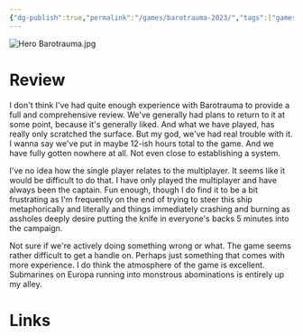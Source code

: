 ```yaml
---
{"dg-publish":true,"permalink":"/games/barotrauma-2023/","tags":["games","streamed"],"created":"2025-02-28","updated":"2025-04-14"}
---
```



![Hero Barotrauma.jpg](/img/user/Attachments/Hero%20Barotrauma.jpg)

# Review

I don't think I've had quite enough experience with Barotrauma to provide a full and comprehensive review. We've generally had plans to return to it at some point, because it's generally liked. And what we have played, has really only scratched the surface.  But my god, we've had real trouble with it. I wanna say we've put in maybe 12-ish hours total to the game. And we have fully gotten nowhere at all. Not even close to establishing a system.

I've no idea how the single player relates to the multiplayer. It seems like it would be difficult to do that. I have only played the multiplayer and have always been the captain. Fun enough, though I do find it to be a bit frustrating as I'm frequently on the end of trying to steer this ship metaphorically and literally and things immediately crashing and burning as assholes deeply desire putting the knife in everyone's backs 5 minutes into the campaign.

Not sure if we're actively doing something wrong or what. The game seems rather difficult to get a handle on. Perhaps just something that comes with more experience. I do think the atmosphere of the game is excellent. Submarines on Europa running into monstrous abominations is entirely up my alley.

# Links
